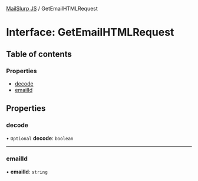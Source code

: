 [MailSlurp JS](../README.md) / GetEmailHTMLRequest

# Interface: GetEmailHTMLRequest

## Table of contents

### Properties

- [decode](GetEmailHTMLRequest.md#decode)
- [emailId](GetEmailHTMLRequest.md#emailid)

## Properties

### decode

• `Optional` **decode**: `boolean`

___

### emailId

• **emailId**: `string`
